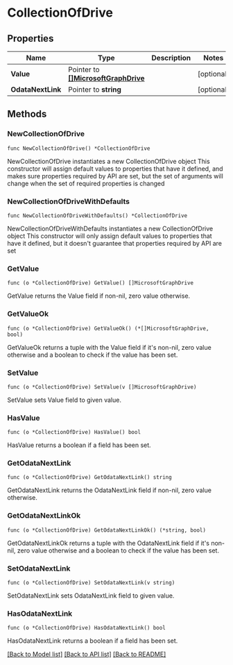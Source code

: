 # CollectionOfDrive

## Properties

Name | Type | Description | Notes
------------ | ------------- | ------------- | -------------
**Value** | Pointer to [**[]MicrosoftGraphDrive**](MicrosoftGraphDrive.md) |  | [optional] 
**OdataNextLink** | Pointer to **string** |  | [optional] 

## Methods

### NewCollectionOfDrive

`func NewCollectionOfDrive() *CollectionOfDrive`

NewCollectionOfDrive instantiates a new CollectionOfDrive object
This constructor will assign default values to properties that have it defined,
and makes sure properties required by API are set, but the set of arguments
will change when the set of required properties is changed

### NewCollectionOfDriveWithDefaults

`func NewCollectionOfDriveWithDefaults() *CollectionOfDrive`

NewCollectionOfDriveWithDefaults instantiates a new CollectionOfDrive object
This constructor will only assign default values to properties that have it defined,
but it doesn't guarantee that properties required by API are set

### GetValue

`func (o *CollectionOfDrive) GetValue() []MicrosoftGraphDrive`

GetValue returns the Value field if non-nil, zero value otherwise.

### GetValueOk

`func (o *CollectionOfDrive) GetValueOk() (*[]MicrosoftGraphDrive, bool)`

GetValueOk returns a tuple with the Value field if it's non-nil, zero value otherwise
and a boolean to check if the value has been set.

### SetValue

`func (o *CollectionOfDrive) SetValue(v []MicrosoftGraphDrive)`

SetValue sets Value field to given value.

### HasValue

`func (o *CollectionOfDrive) HasValue() bool`

HasValue returns a boolean if a field has been set.

### GetOdataNextLink

`func (o *CollectionOfDrive) GetOdataNextLink() string`

GetOdataNextLink returns the OdataNextLink field if non-nil, zero value otherwise.

### GetOdataNextLinkOk

`func (o *CollectionOfDrive) GetOdataNextLinkOk() (*string, bool)`

GetOdataNextLinkOk returns a tuple with the OdataNextLink field if it's non-nil, zero value otherwise
and a boolean to check if the value has been set.

### SetOdataNextLink

`func (o *CollectionOfDrive) SetOdataNextLink(v string)`

SetOdataNextLink sets OdataNextLink field to given value.

### HasOdataNextLink

`func (o *CollectionOfDrive) HasOdataNextLink() bool`

HasOdataNextLink returns a boolean if a field has been set.


[[Back to Model list]](../README.md#documentation-for-models) [[Back to API list]](../README.md#documentation-for-api-endpoints) [[Back to README]](../README.md)


